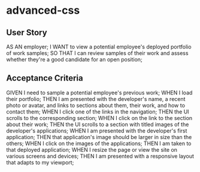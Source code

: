 # advanced-css

## User Story
AS AN employer;
I WANT to view a potential employee's deployed portfolio of work samples;
SO THAT I can review samples of their work and assess whether they're a good candidate for an open position;

## Acceptance Criteria
GIVEN I need to sample a potential employee's previous work;
WHEN I load their portfolio;
THEN I am presented with the developer's name, a recent photo or avatar, and links to sections about them, their work, and how to contact them;
WHEN I click one of the links in the navigation;
THEN the UI scrolls to the corresponding section;
WHEN I click on the link to the section about their work;
THEN the UI scrolls to a section with titled images of the developer's applications;
WHEN I am presented with the developer's first application;
THEN that application's image should be larger in size than the others;
WHEN I click on the images of the applications;
THEN I am taken to that deployed application;
WHEN I resize the page or view the site on various screens and devices;
THEN I am presented with a responsive layout that adapts to my viewport;